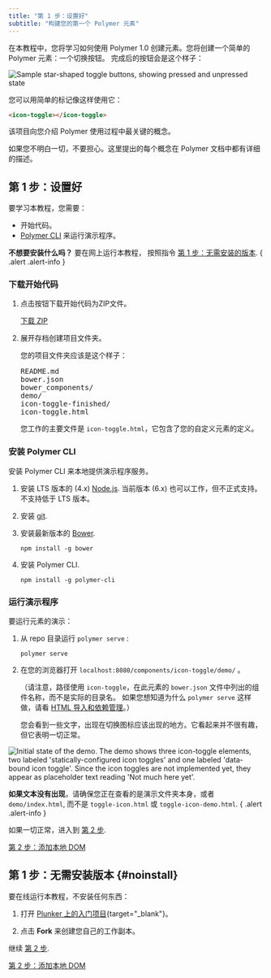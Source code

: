```yaml
---
title: "第 1 步：设置好"
subtitle: "构建您的第一个 Polymer 元素"
---
```


<!-- toc -->

在本教程中，您将学习如何使用 Polymer 1.0 创建元素。您将创建一个简单的 Polymer 元素：一个切换按钮。
完成后的按钮会是这个样子：

![Sample star-shaped toggle buttons, showing pressed and unpressed
state](/images/1.0/first-element/sample-toggles.png)

您可以用简单的标记像这样使用它：

```html
<icon-toggle></icon-toggle>
```

该项目向您介绍 Polymer 使用过程中最关键的概念。

如果您不明白一切，不要担心。这里提出的每个概念在 Polymer 文档中都有详细的描述。


## 第 1 步：设置好

要学习本教程，您需要：

-   开始代码。
-   [Polymer CLI](/1.0/docs/tools/polymer-cli) 来运行演示程序。


**不想要安装什么吗？** 要在网上运行本教程，
按照指令 [第 1 步：无需安装的版本](#noinstall).
{ .alert .alert-info }


### 下载开始代码

1.  点击按钮下载开始代码为ZIP文件。

    <a class="blue-button" href="https://github.com/googlecodelabs/polymer-first-elements/releases/download/v1.0/polymer-first-elements.zip">
      下载 ZIP
    </a>

2.  展开存档创建项目文件夹。

    您的项目文件夹应该是这个样子：

    <pre>
    README.md
    bower.json
    bower_components/
    demo/
    icon-toggle-finished/
    icon-toggle.html
    </pre>

    您工作的主要文件是 `icon-toggle.html`，它包含了您的自定义元素的定义。


### 安装 Polymer CLI

安装 Polymer CLI 来本地提供演示程序服务。

1.  安装 LTS 版本的 (4.x) [Node.js](https://nodejs.org/en/download/).
    当前版本 (6.x) 也可以工作，但不正式支持。不支持低于 LTS 版本。

2.  安装 [git](https://git-scm.com/downloads).

3.  安装最新版本的 [Bower](http://bower.io/#install-bower).

        npm install -g bower

4.  安装 Polymer CLI.

        npm install -g polymer-cli

### 运行演示程序

要运行元素的演示：

1.  从 repo 目录运行 `polymer serve` :

        polymer serve

2.  在您的浏览器打开 `localhost:8080/components/icon-toggle/demo/` 。

    （请注意，路径使用 `icon-toggle`，在此元素的 `bower.json` 文件中列出的组件名称，而不是实际的目录名。
    如果您想知道为什么 `polymer serve` 这样做，请看 [HTML 导入和依赖管理](/1.0/docs/tools/polymer-cli#element-imports)。）

    您会看到一些文字，出现在切换图标应该出现的地方。它看起来并不很有趣，但它表明一切正常。


<img src="/images/1.0/first-element/starting-state.png" alt="Initial state of the demo. The demo shows three icon-toggle elements, two labeled 'statically-configured icon toggles' and one labeled 'data-bound icon toggle'. Since the icon toggles are not implemented yet, they appear as placeholder text reading 'Not much here yet'." title="Initial demo">

**如果文本没有出现**，请确保您正在查看的是演示文件夹本身，或者 `demo/index.html`,
而不是 `toggle-icon.html` 或 `toggle-icon-demo.html`.
{ .alert .alert-info }

如果一切正常，进入到 [第 2 步](step-2).

<a class="blue-button" href="step-2">第 2 步：添加本地 DOM</a>



## 第 1 步：无需安装版本 {#noinstall}

要在线运行本教程，不安装任何东西：

1.  打开 [Plunker 上的入门项目](https://plnkr.co/edit/QfsudzAPCbAu56Qpb7eB?p=preview){target="\_blank"}。

2. 点击 **Fork** 来创建您自己的工作副本。

继续 [第 2 步](step-2).

<a class="blue-button" href="step-2">第 2 步：添加本地 DOM</a>
